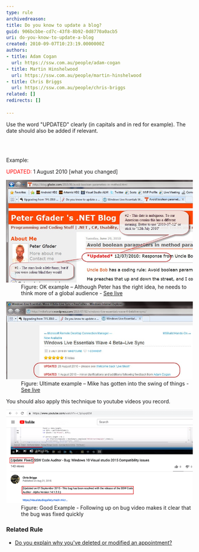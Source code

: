 ```yaml
---
type: rule
archivedreason: 
title: Do you know to update a blog?
guid: 906bcbbe-cd7c-43f8-8b92-0d8770a0acb5
uri: do-you-know-to-update-a-blog
created: 2010-09-07T10:23:19.0000000Z
authors:
- title: Adam Cogan
  url: https://ssw.com.au/people/adam-cogan
- title: Martin Hinshelwood
  url: https://ssw.com.au/people/martin-hinshelwood
- title: Chris Briggs
  url: https://ssw.com.au/people/chris-briggs
related: []
redirects: []

---
```



<p class="ssw15-rteElement-P">​Use the word "UPDATED​" clearly (in capitals and in red for example). The date should also be added if relevant.<br></p>
<br><excerpt class='endintro'></excerpt><br>
<p>Example:<br></p><p class="ssw15-rteElement-GreyBox">
   <span style="color:#ff0000;">​UPDATED:</span> 1 August 2010 [what you changed]<br></p><dl class="image"><dt> 
      <img src="RulesBloggingUpdate_OKPeter.jpg" alt="" /> 
   </dt><dd>Figure: OK example – Although Peter has the right idea, he needs to think more of a global audience - 
      <a href="http://blog.gfader.com/2010/06/avoid-boolean-parameters-in-method.html">See live</a></dd></dl><dl class="goodImage"><dt> 
      <img title="image" alt="image" src="RulesBloggingUpdate_UltimateMike.jpg" /> 
   </dt><dd>Figure: Ultimate example – Mike has gotten into the swing of things - 
      <a href="http://mikefourie.wordpress.com/2010/07/02/windows-live-essentials-wave-4-betalive-sync/">See live</a></dd></dl><p>You should also apply this technique to youtube videos you record.​</p><dl class="goodImage"><dt> 
      <img src="UpdatedYoutubeTitle.png" alt="UpdatedYoutubeTitle.png" /> 
   </dt><dd>Figure: Good Example - Following up on bug video makes it clear that the bug was fixed quickly<br></dd></dl><h3>​Related Rule</h3><ul><li>​<a href="/_layouts/15/FIXUPREDIRECT.ASPX?WebId=3dfc0e07-e23a-4cbb-aac2-e778b71166a2&TermSetId=07da3ddf-0924-4cd2-a6d4-a4809ae20160&TermId=daaad5fc-870d-4cf1-8f4f-7d89a1b2c94d">Do you explain why you've deleted or modified an appointment?</a></li></ul>


